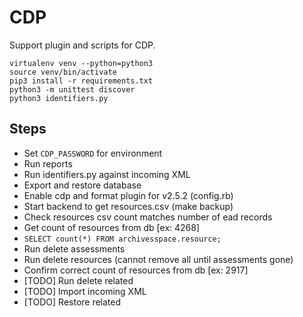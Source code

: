 # CDP

Support plugin and scripts for CDP.

```
virtualenv venv --python=python3
source venv/bin/activate
pip3 install -r requirements.txt
python3 -m unittest discover
python3 identifiers.py
```

## Steps

- Set `CDP_PASSWORD` for environment
- Run reports
- Run identifiers.py against incoming XML
- Export and restore database
- Enable cdp and format plugin for v2.5.2 (config.rb)
- Start backend to get resources.csv (make backup)
- Check resources csv count matches number of ead records
- Get count of resources from db [ex: 4268]
- `SELECT count(*) FROM archivesspace.resource;`
- Run delete assessments
- Run delete resources (cannot remove all until assessments gone)
- Confirm correct count of resources from db [ex: 2917]
- [TODO] Run delete related
- [TODO] Import incoming XML
- [TODO] Restore related
